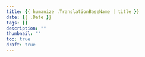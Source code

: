 ```yaml
---
title: {{ humanize .TranslationBaseName | title }}
date: {{ .Date }}
tags: []
description: ""
thumbnail: ""
toc: true
draft: true
---
```


<!--more-->
